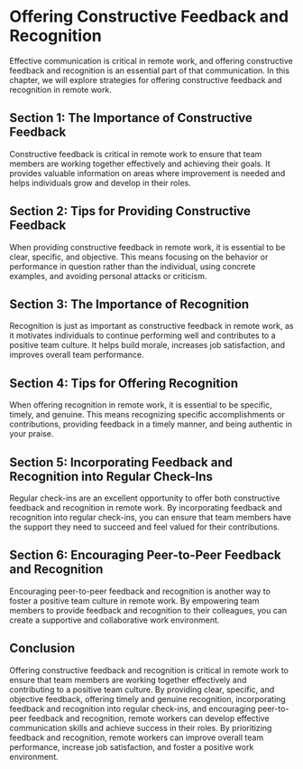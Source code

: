 Offering Constructive Feedback and Recognition
===============================================================================================

Effective communication is critical in remote work, and offering constructive feedback and recognition is an essential part of that communication. In this chapter, we will explore strategies for offering constructive feedback and recognition in remote work.

Section 1: The Importance of Constructive Feedback
--------------------------------------------------

Constructive feedback is critical in remote work to ensure that team members are working together effectively and achieving their goals. It provides valuable information on areas where improvement is needed and helps individuals grow and develop in their roles.

Section 2: Tips for Providing Constructive Feedback
---------------------------------------------------

When providing constructive feedback in remote work, it is essential to be clear, specific, and objective. This means focusing on the behavior or performance in question rather than the individual, using concrete examples, and avoiding personal attacks or criticism.

Section 3: The Importance of Recognition
----------------------------------------

Recognition is just as important as constructive feedback in remote work, as it motivates individuals to continue performing well and contributes to a positive team culture. It helps build morale, increases job satisfaction, and improves overall team performance.

Section 4: Tips for Offering Recognition
----------------------------------------

When offering recognition in remote work, it is essential to be specific, timely, and genuine. This means recognizing specific accomplishments or contributions, providing feedback in a timely manner, and being authentic in your praise.

Section 5: Incorporating Feedback and Recognition into Regular Check-Ins
------------------------------------------------------------------------

Regular check-ins are an excellent opportunity to offer both constructive feedback and recognition in remote work. By incorporating feedback and recognition into regular check-ins, you can ensure that team members have the support they need to succeed and feel valued for their contributions.

Section 6: Encouraging Peer-to-Peer Feedback and Recognition
------------------------------------------------------------

Encouraging peer-to-peer feedback and recognition is another way to foster a positive team culture in remote work. By empowering team members to provide feedback and recognition to their colleagues, you can create a supportive and collaborative work environment.

Conclusion
----------

Offering constructive feedback and recognition is critical in remote work to ensure that team members are working together effectively and contributing to a positive team culture. By providing clear, specific, and objective feedback, offering timely and genuine recognition, incorporating feedback and recognition into regular check-ins, and encouraging peer-to-peer feedback and recognition, remote workers can develop effective communication skills and achieve success in their roles. By prioritizing feedback and recognition, remote workers can improve overall team performance, increase job satisfaction, and foster a positive work environment.
